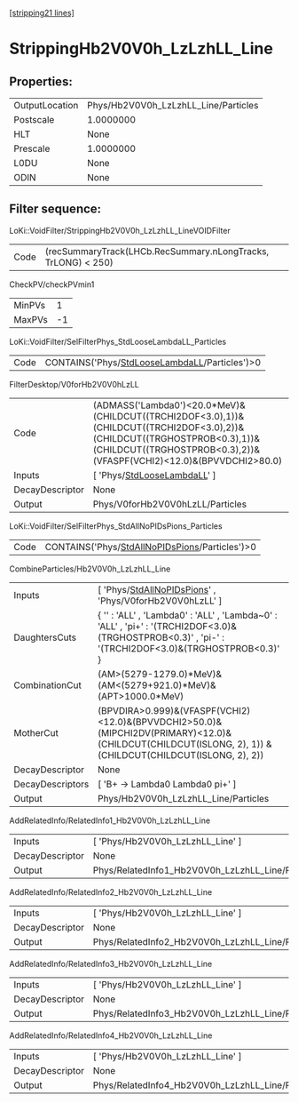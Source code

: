 [[stripping21 lines]](./stripping21-index)

# StrippingHb2V0V0h_LzLzhLL_Line

## Properties:

|                |                                      |
|----------------|--------------------------------------|
| OutputLocation | Phys/Hb2V0V0h_LzLzhLL_Line/Particles |
| Postscale      | 1.0000000                            |
| HLT            | None                                 |
| Prescale       | 1.0000000                            |
| L0DU           | None                                 |
| ODIN           | None                                 |

## Filter sequence:

LoKi::VoidFilter/StrippingHb2V0V0h_LzLzhLL_LineVOIDFilter

|      |                                                               |
|------|---------------------------------------------------------------|
| Code | (recSummaryTrack(LHCb.RecSummary.nLongTracks, TrLONG) \< 250) |

CheckPV/checkPVmin1

|        |     |
|--------|-----|
| MinPVs | 1   |
| MaxPVs | -1  |

LoKi::VoidFilter/SelFilterPhys_StdLooseLambdaLL_Particles

|      |                                                                                                  |
|------|--------------------------------------------------------------------------------------------------|
| Code | CONTAINS('Phys/[StdLooseLambdaLL](./stripping21-commonparticles-stdlooselambdall)/Particles')\>0 |

FilterDesktop/V0forHb2V0V0hLzLL

|                 |                                                                                                                                                                                                        |
|-----------------|--------------------------------------------------------------------------------------------------------------------------------------------------------------------------------------------------------|
| Code            | (ADMASS('Lambda0')\<20.0\*MeV)&(CHILDCUT((TRCHI2DOF\<3.0),1))&(CHILDCUT((TRCHI2DOF\<3.0),2))&(CHILDCUT((TRGHOSTPROB\<0.3),1))&(CHILDCUT((TRGHOSTPROB\<0.3),2))&(VFASPF(VCHI2)\<12.0)&(BPVVDCHI2\>80.0) |
| Inputs          | [ 'Phys/[StdLooseLambdaLL](./stripping21-commonparticles-stdlooselambdall)' ]                                                                                                                        |
| DecayDescriptor | None                                                                                                                                                                                                   |
| Output          | Phys/V0forHb2V0V0hLzLL/Particles                                                                                                                                                                       |

LoKi::VoidFilter/SelFilterPhys_StdAllNoPIDsPions_Particles

|      |                                                                                                    |
|------|----------------------------------------------------------------------------------------------------|
| Code | CONTAINS('Phys/[StdAllNoPIDsPions](./stripping21-commonparticles-stdallnopidspions)/Particles')\>0 |

CombineParticles/Hb2V0V0h_LzLzhLL_Line

|                  |                                                                                                                                                              |
|------------------|--------------------------------------------------------------------------------------------------------------------------------------------------------------|
| Inputs           | [ 'Phys/[StdAllNoPIDsPions](./stripping21-commonparticles-stdallnopidspions)' , 'Phys/V0forHb2V0V0hLzLL' ]                                                 |
| DaughtersCuts    | { '' : 'ALL' , 'Lambda0' : 'ALL' , 'Lambda~0' : 'ALL' , 'pi+' : '(TRCHI2DOF\<3.0)&(TRGHOSTPROB\<0.3)' , 'pi-' : '(TRCHI2DOF\<3.0)&(TRGHOSTPROB\<0.3)' }      |
| CombinationCut   | (AM\>(5279-1279.0)\*MeV)&(AM\<(5279+921.0)\*MeV)&(APT\>1000.0\*MeV)                                                                                          |
| MotherCut        | (BPVDIRA\>0.999)&(VFASPF(VCHI2)\<12.0)&(BPVVDCHI2\>50.0)&(MIPCHI2DV(PRIMARY)\<12.0)& (CHILDCUT(CHILDCUT(ISLONG, 2), 1)) & (CHILDCUT(CHILDCUT(ISLONG, 2), 2)) |
| DecayDescriptor  | None                                                                                                                                                         |
| DecayDescriptors | [ 'B+ -\> Lambda0 Lambda0 pi+' ]                                                                                                                           |
| Output           | Phys/Hb2V0V0h_LzLzhLL_Line/Particles                                                                                                                         |

AddRelatedInfo/RelatedInfo1_Hb2V0V0h_LzLzhLL_Line

|                 |                                                   |
|-----------------|---------------------------------------------------|
| Inputs          | [ 'Phys/Hb2V0V0h_LzLzhLL_Line' ]                |
| DecayDescriptor | None                                              |
| Output          | Phys/RelatedInfo1_Hb2V0V0h_LzLzhLL_Line/Particles |

AddRelatedInfo/RelatedInfo2_Hb2V0V0h_LzLzhLL_Line

|                 |                                                   |
|-----------------|---------------------------------------------------|
| Inputs          | [ 'Phys/Hb2V0V0h_LzLzhLL_Line' ]                |
| DecayDescriptor | None                                              |
| Output          | Phys/RelatedInfo2_Hb2V0V0h_LzLzhLL_Line/Particles |

AddRelatedInfo/RelatedInfo3_Hb2V0V0h_LzLzhLL_Line

|                 |                                                   |
|-----------------|---------------------------------------------------|
| Inputs          | [ 'Phys/Hb2V0V0h_LzLzhLL_Line' ]                |
| DecayDescriptor | None                                              |
| Output          | Phys/RelatedInfo3_Hb2V0V0h_LzLzhLL_Line/Particles |

AddRelatedInfo/RelatedInfo4_Hb2V0V0h_LzLzhLL_Line

|                 |                                                   |
|-----------------|---------------------------------------------------|
| Inputs          | [ 'Phys/Hb2V0V0h_LzLzhLL_Line' ]                |
| DecayDescriptor | None                                              |
| Output          | Phys/RelatedInfo4_Hb2V0V0h_LzLzhLL_Line/Particles |
